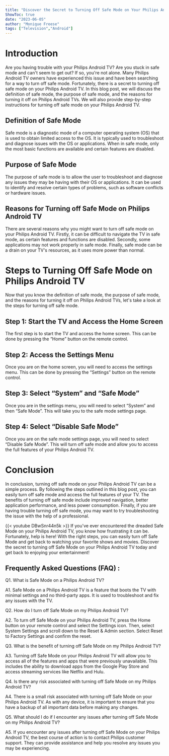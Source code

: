```yaml
---
title: "Discover the Secret to Turning Off Safe Mode on Your Philips Android TV!"
ShowToc: true 
date: "2023-06-05"
author: "Monique Freese" 
tags: ["Television","Android"]
---
```

# Introduction

Are you having trouble with your Philips Android TV? Are you stuck in safe mode and can't seem to get out? If so, you're not alone. Many Philips Android TV owners have experienced this issue and have been searching for a way to turn off safe mode. Fortunately, there is a secret to turning off safe mode on your Philips Android TV. In this blog post, we will discuss the definition of safe mode, the purpose of safe mode, and the reasons for turning it off on Philips Android TVs. We will also provide step-by-step instructions for turning off safe mode on your Philips Android TV.

## Definition of Safe Mode

Safe mode is a diagnostic mode of a computer operating system (OS) that is used to obtain limited access to the OS. It is typically used to troubleshoot and diagnose issues with the OS or applications. When in safe mode, only the most basic functions are available and certain features are disabled.

## Purpose of Safe Mode

The purpose of safe mode is to allow the user to troubleshoot and diagnose any issues they may be having with their OS or applications. It can be used to identify and resolve certain types of problems, such as software conflicts or hardware issues.

## Reasons for Turning off Safe Mode on Philips Android TV

There are several reasons why you might want to turn off safe mode on your Philips Android TV. Firstly, it can be difficult to navigate the TV in safe mode, as certain features and functions are disabled. Secondly, some applications may not work properly in safe mode. Finally, safe mode can be a drain on your TV's resources, as it uses more power than normal. 

# Steps to Turning Off Safe Mode on Philips Android TV

Now that you know the definition of safe mode, the purpose of safe mode, and the reasons for turning it off on Philips Android TVs, let's take a look at the steps for turning off safe mode. 

## Step 1: Start the TV and Access the Home Screen

The first step is to start the TV and access the home screen. This can be done by pressing the “Home” button on the remote control.

## Step 2: Access the Settings Menu

Once you are on the home screen, you will need to access the settings menu. This can be done by pressing the “Settings” button on the remote control.

## Step 3: Select “System” and “Safe Mode”

Once you are in the settings menu, you will need to select “System” and then “Safe Mode”. This will take you to the safe mode settings page.

## Step 4: Select “Disable Safe Mode”

Once you are on the safe mode settings page, you will need to select “Disable Safe Mode”. This will turn off safe mode and allow you to access the full features of your Philips Android TV.

# Conclusion

In conclusion, turning off safe mode on your Philips Android TV can be a simple process. By following the steps outlined in this blog post, you can easily turn off safe mode and access the full features of your TV. The benefits of turning off safe mode include improved navigation, better application performance, and less power consumption. Finally, if you are having trouble turning off safe mode, you may want to try troubleshooting the issue with the help of a professional.

{{< youtube DBwSnr44n5k >}} 
If you've ever encountered the dreaded Safe Mode on your Philips Android TV, you know how frustrating it can be. Fortunately, help is here! With the right steps, you can easily turn off Safe Mode and get back to watching your favorite shows and movies. Discover the secret to turning off Safe Mode on your Philips Android TV today and get back to enjoying your entertainment!

## Frequently Asked Questions (FAQ) :
Q1. What is Safe Mode on a Philips Android TV?
 
A1. Safe Mode on a Philips Android TV is a feature that boots the TV with minimal settings and no third-party apps. It is used to troubleshoot and fix any issues with the TV.

Q2. How do I turn off Safe Mode on my Philips Android TV?

A2. To turn off Safe Mode on your Philips Android TV, press the Home button on your remote control and select the Settings icon. Then, select System Settings and scroll down to the Reset & Admin section. Select Reset to Factory Settings and confirm the reset.

Q3. What is the benefit of turning off Safe Mode on my Philips Android TV?

A3. Turning off Safe Mode on your Philips Android TV will allow you to access all of the features and apps that were previously unavailable. This includes the ability to download apps from the Google Play Store and access streaming services like Netflix and Hulu.

Q4. Is there any risk associated with turning off Safe Mode on my Philips Android TV?

A4. There is a small risk associated with turning off Safe Mode on your Philips Android TV. As with any device, it is important to ensure that you have a backup of all important data before making any changes.

Q5. What should I do if I encounter any issues after turning off Safe Mode on my Philips Android TV?

A5. If you encounter any issues after turning off Safe Mode on your Philips Android TV, the best course of action is to contact Philips customer support. They can provide assistance and help you resolve any issues you may be experiencing.



